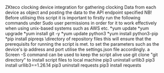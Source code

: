 ZKteco clocking device integration for gathering clocking Data from each device as object and posting the data to the API endpoint specified
 NB! 
 Before utilising this script it is important to firstly run the following commands under Sudo user permissions in order for it to work effectively when using unix-based systems such as AWS etc.
 *yum update
 *yum upgrade
 *yum install git -y
 *yum update python3
 *yum install python3-pip
 *pip install pipreqs \directory of repository files
this will ensure that the prerequisits for running the script is met.
to set the parameters such as the device's ip address and port utilise the settings.json file accordingly.
a Screen -S command can be used to keep the script alive
use git clone "git directory" to install script files to local machine
pip3 uninstall urllib3
pip3 install urllib3==1.26.14
pip3 uninstall requests
pip3 install requests
